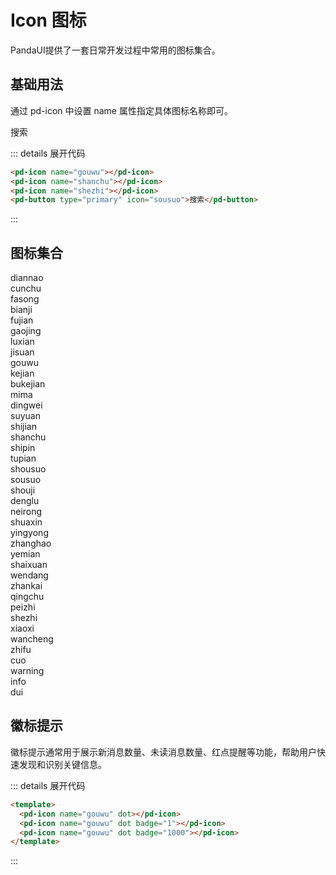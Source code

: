 # Icon 图标

PandaUI提供了一套日常开发过程中常用的图标集合。

## 基础用法

通过 pd-icon 中设置 name 属性指定具体图标名称即可。

<div class="icon-container">
    <pd-icon name="gouwu"></pd-icon>
    <pd-icon name="shanchu"></pd-icon>
    <pd-icon name="shezhi"></pd-icon>
    <pd-button type="primary" icon="sousuo">搜索</pd-button>
</div>

::: details 展开代码

```html
<pd-icon name="gouwu"></pd-icon>
<pd-icon name="shanchu"></pd-icon>
<pd-icon name="shezhi"></pd-icon>
<pd-button type="primary" icon="sousuo">搜索</pd-button>
```

:::

## 图标集合

<div class="icon-container">
<div class="all-icon">
    <div class= "icon-item">
        <pd-icon name="diannao"></pd-icon>
        <span>diannao</span>
    </div>
     <div class= "icon-item">
        <pd-icon name="cunchu"></pd-icon>
        <span>cunchu</span>
    </div>
     <div class= "icon-item">
        <pd-icon name="fasong"></pd-icon>
        <span>fasong</span>
    </div>
     <div class= "icon-item">
        <pd-icon name="bianji"></pd-icon>
        <span>bianji</span>
    </div>
     <div class= "icon-item">
        <pd-icon name="fujian"></pd-icon>
        <span>fujian</span>
    </div>
     <div class= "icon-item">
        <pd-icon name="gaojing"></pd-icon>
        <span>gaojing</span>
    </div>
     <div class= "icon-item">
        <pd-icon name="luxian"></pd-icon>
        <span>luxian</span>
    </div>
     <div class= "icon-item">
        <pd-icon name="jisuan"></pd-icon>
        <span>jisuan</span>
    </div>
     <div class= "icon-item">
        <pd-icon name="gouwu"></pd-icon>
        <span>gouwu</span>
    </div>
     <div class= "icon-item">
        <pd-icon name="kejian"></pd-icon>
        <span>kejian</span>
    </div>
     <div class= "icon-item">
        <pd-icon name="bukejian"></pd-icon>
        <span>bukejian</span>
    </div>
     <div class= "icon-item">
        <pd-icon name="mima"></pd-icon>
        <span>mima</span>
    </div>
     <div class= "icon-item">
        <pd-icon name="dingwei"></pd-icon>
        <span>dingwei</span>
    </div>
     <div class= "icon-item">
        <pd-icon name="suyuan"></pd-icon>
        <span>suyuan</span>
    </div>
     <div class= "icon-item">
        <pd-icon name="shijian"></pd-icon>
        <span>shijian</span>
    </div>
     <div class= "icon-item">
        <pd-icon name="shanchu"></pd-icon>
        <span>shanchu</span>
    </div>
     <div class= "icon-item">
        <pd-icon name="shipin"></pd-icon>
        <span>shipin</span>
    </div>
     <div class= "icon-item">
        <pd-icon name="tupian"></pd-icon>
        <span>tupian</span>
    </div>
     <div class= "icon-item">
        <pd-icon name="shousuo"></pd-icon>
        <span>shousuo</span>
    </div>
     <div class= "icon-item">
        <pd-icon name="sousuo"></pd-icon>
        <span>sousuo</span>
    </div>
     <div class= "icon-item">
        <pd-icon name="shouji"></pd-icon>
        <span>shouji</span>
    </div>
     <div class= "icon-item">
        <pd-icon name="denglu"></pd-icon>
        <span>denglu</span>
    </div>
     <div class= "icon-item">
        <pd-icon name="neirong"></pd-icon>
        <span>neirong</span>
    </div>
     <div class= "icon-item">
        <pd-icon name="shuaxin"></pd-icon>
        <span>shuaxin</span>
    </div>
     <div class= "icon-item">
        <pd-icon name="yingyong"></pd-icon>
        <span>yingyong</span>
    </div>
     <div class= "icon-item">
        <pd-icon name="zhanghao"></pd-icon>
        <span>zhanghao</span>
    </div>
     <div class= "icon-item">
        <pd-icon name="yemian"></pd-icon>
        <span>yemian</span>
    </div>
     <div class= "icon-item">
        <pd-icon name="shaixuan"></pd-icon>
        <span>shaixuan</span>
    </div>
     <div class= "icon-item">
        <pd-icon name="wendang"></pd-icon>
        <span>wendang</span>
    </div>
     <div class= "icon-item">
        <pd-icon name="zhankai"></pd-icon>
        <span>zhankai</span>
    </div>
     <div class= "icon-item">
        <pd-icon name="qingchu"></pd-icon>
        <span>qingchu</span>
    </div>
     <div class= "icon-item">
        <pd-icon name="peizhi"></pd-icon>
        <span>peizhi</span>
    </div>
    <div class= "icon-item">
        <pd-icon name="shezhi"></pd-icon>
        <span>shezhi</span>
    </div>
    <div class= "icon-item">
        <pd-icon name="xiaoxi"></pd-icon>
        <span>xiaoxi</span>
    </div>
    <div class= "icon-item">
        <pd-icon name="wancheng"></pd-icon>
        <span>wancheng</span>
    </div>
    <div class= "icon-item">
        <pd-icon name="zhifu"></pd-icon>
        <span>zhifu</span>
    </div>
    <div class= "icon-item">
        <pd-icon name="cuo"></pd-icon>
        <span>cuo</span>
    </div>
    <div class= "icon-item">
        <pd-icon name="warning"></pd-icon>
        <span>warning</span>
    </div>
    <div class= "icon-item">
        <pd-icon name="info"></pd-icon>
        <span>info</span>
    </div>
    <div class= "icon-item">
        <pd-icon name="dui"></pd-icon>
        <span>dui</span>
    </div>   
</div>
</div>

## 徽标提示

徽标提示通常用于展示新消息数量、未读消息数量、红点提醒等功能，帮助用户快速发现和识别关键信息。

<div class="icon-container">
<div class="all-icon">
<div class="icon-item">
<pd-icon name="gouwu" dot></pd-icon>
</div>
<div class="icon-item">
<pd-icon name="gouwu" dot badge="1"></pd-icon>
</div>
<div class="icon-item">
<pd-icon name="gouwu" dot badge="1000"></pd-icon>
</div>
</div>
</div>

::: details 展开代码

```html
<template>
  <pd-icon name="gouwu" dot></pd-icon>
  <pd-icon name="gouwu" dot badge="1"></pd-icon>
  <pd-icon name="gouwu" dot badge="1000"></pd-icon>
</template>
```

:::
